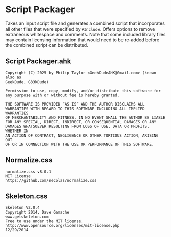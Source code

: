
# Script Packager

Takes an input script file and generates a combined script that incorporates all
other files that were specified by `#Include`. Offers options to remove
extraneous whitespace and comments. Note that some included library files may
contain licensing information that would need to be re-added before the combined
script can be distributed.

## Script Packager.ahk

```plain
Copyright (C) 2025 by Philip Taylor <GeekDudeAHK@Gmail.com> (known also as
GeekDude, G33kDude)

Permission to use, copy, modify, and/or distribute this software for
any purpose with or without fee is hereby granted.

THE SOFTWARE IS PROVIDED “AS IS” AND THE AUTHOR DISCLAIMS ALL
WARRANTIES WITH REGARD TO THIS SOFTWARE INCLUDING ALL IMPLIED WARRANTIES
OF MERCHANTABILITY AND FITNESS. IN NO EVENT SHALL THE AUTHOR BE LIABLE
FOR ANY SPECIAL, DIRECT, INDIRECT, OR CONSEQUENTIAL DAMAGES OR ANY
DAMAGES WHATSOEVER RESULTING FROM LOSS OF USE, DATA OR PROFITS, WHETHER IN
AN ACTION OF CONTRACT, NEGLIGENCE OR OTHER TORTIOUS ACTION, ARISING OUT
OF OR IN CONNECTION WITH THE USE OR PERFORMANCE OF THIS SOFTWARE.
```

## Normalize.css

```plain
normalize.css v8.0.1
MIT License
https://github.com/necolas/normalize.css
```

## Skeleton.css

```plain
Skeleton V2.0.4
Copyright 2014, Dave Gamache
www.getskeleton.com
Free to use under the MIT license.
http://www.opensource.org/licenses/mit-license.php
12/29/2014
```
